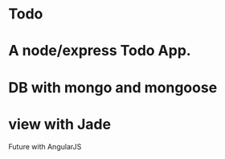 # Todo

# A node/express Todo App.

# DB with mongo and mongoose

# view with Jade
Future with AngularJS